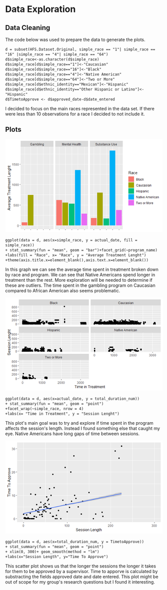 # Data Exploration

## Data Cleaning

The code below was used to prepare the data to generate the plots.

```
d = subset(HFS.Dataset.Original, simple_race == "1"| simple_race == "16" |simple_race == "4"| simple_race == "64")
d$simple_race<-as.character(d$simple_race)
d$simple_race[d$simple_race=="1"]<-"Caucasian"
d$simple_race[d$simple_race=="16"]<-"Black"
d$simple_race[d$simple_race=="4"]<-"Native American"
d$simple_race[d$simple_race=="64"]<-"Two or More"
d$simple_race[d$ethnic_identity=="Mexican"]<-"Hispanic"
d$simple_race[d$ethnic_identity=="Other Hispanic or Latino"]<-"Hispanic"
d$TimetoApprove <- d$approved_date-d$date_entered
```

I decided to focus on the main races represented in the data set. If there were less than 10 observations for a race I decided to not include it.

## Plots

![Bar Graph](https://github.com/SergioReye5/FromDataToDecisions/blob/main/DataExploration/Submitted/Bar%20Graph.png)

```
ggplot(data = d, aes(x=simple_race, y = actual_date, fill = simple_race))
+ stat_summary(fun = "mean", geom = "bar")+facet_grid(~program_name)
+labs(fill = "Race", x= "Race", y = "Average Treatment Lenght")
+theme(axis.title.x=element_blank(),axis.text.x=element_blank())

```

In this graph we can see the average time spent in treatment broken down by race and program. We can see that Native Americans spend longer in treatment than the rest. More exploration will be needed to determine if these are outliers. The time spent in the gambling program on Caucasian compared to African American also seems problematic.

![Facetted Plot](https://github.com/SergioReye5/FromDataToDecisions/blob/main/DataExploration/Submitted/Facetted%20Plot.png)

```
ggplot(data = d, aes(x=actual_date, y = total_duration_num))
+ stat_summary(fun = "mean", geom = "point")
+facet_wrap(~simple_race, nrow = 4)
+labs(x= "Time in Treatment", y = "Session Lenght")
```

This plot's main goal was to try and explore if time spent in the program affects the session's length. Instead I found something else that caught my eye. Native Americans have long gaps of time between sessions. 

![Trend Line](https://github.com/SergioReye5/FromDataToDecisions/blob/main/DataExploration/Submitted/Trend%20Line.png)

```
ggplot(data = d, aes(x=total_duration_num, y = TimetoApprove))
+ stat_summary(fun = "mean", geom = "point")
+ xlim(0, 300)+ geom_smooth(method = "lm")
+labs(x="Session Length", y="Time To Approve")
```

This scatter plot shows us that the longer the sessions the longer it takes for them to be approved by a supervisor. Time to apporve is calculated by substracting the fields approved date and date entered. This plot might be out of scope for my group's research questions but I found it interesting.
